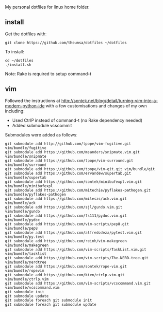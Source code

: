 My personal dotfiles for linux home folder.

install
-------
Get the dotfiles with:

	git clone https://github.com/theunsa/dotfiles ~/dotfiles
 
To install:

	cd ~/dotfiles
	./install.sh

Note: Rake is required to setup command-t

vim
----
Followed the instructions at http://sontek.net/blog/detail/turning-vim-into-a-modern-python-ide with a few customisations and changes of my own including:
* Used CtrlP instead of command-t (no Rake dependency needed)
* Added submodule vcscommit 

Submodules were added as follows:

	git submodule add http://github.com/tpope/vim-fugitive.git vim/bundle/fugitive
	git submodule add https://github.com/msanders/snipmate.vim.git vim/bundle/snipmate
	git submodule add https://github.com/tpope/vim-surround.git vim/bundle/surround
	git submodule add https://github.com/tpope/vim-git.git vim/bundle/git
	git submodule add https://github.com/ervandew/supertab.git vim/bundle/supertab
	git submodule add https://github.com/sontek/minibufexpl.vim.git vim/bundle/minibufexpl
	git submodule add https://github.com/mitechie/pyflakes-pathogen.git vim/bundle/pyflakes-pathogen
	git submodule add https://github.com/mileszs/ack.vim.git vim/bundle/ack
	git submodule add https://github.com/sjl/gundo.vim.git vim/bundle/gundo
	git submodule add https://github.com/fs111/pydoc.vim.git vim/bundle/pydoc
	git submodule add https://github.com/vim-scripts/pep8.git vim/bundle/pep8
	git submodule add https://github.com/alfredodeza/pytest.vim.git vim/bundle/py.test
	git submodule add https://github.com/reinh/vim-makegreen vim/bundle/makegreen
	git submodule add https://github.com/vim-scripts/TaskList.vim.git vim/bundle/tasklist
	git submodule add https://github.com/vim-scripts/The-NERD-tree.git vim/bundle/nerdtree
	git submodule add https://github.com/sontek/rope-vim.git vim/bundle/ropevim
	git submodule add https://github.com/kien/ctrlp.vim.git vim/bundle/ctrlp.vim
	git submodule add https://github.com/vim-scripts/vcscommand.vim.git vim/bundle/vcscommand.vim
	git submodule init
	git submodule update
	git submodule foreach git submodule init
	git submodule foreach git submodule update
